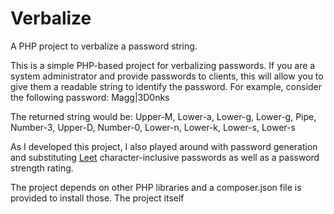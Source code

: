 # Verbalize
A PHP project to verbalize a password string.

This is a simple PHP-based project for verbalizing passwords.  If you are a system administrator and provide passwords to clients, this will allow you to give them a readable string to identify the password.  For example, consider the following password: Magg|3D0nks

The returned string would be: Upper-M, Lower-a, Lower-g, Lower-g, Pipe, Number-3, Upper-D, Number-0, Lower-n, Lower-k, Lower-s, Lower-s

As I developed this project, I also played around with password generation and substituting [Leet](https://en.wikipedia.org/wiki/Leet "Leet") character-inclusive passwords as well as a password strength rating.

The project depends on other PHP libraries and a composer.json file is provided to install those.  The project itself 
